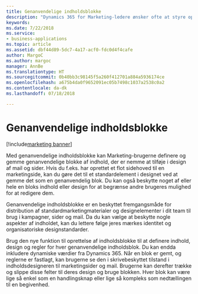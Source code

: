 ```yaml
---
title: Genanvendelige indholdsblokke
description: "Dynamics 365 for Marketing-ledere ønsker ofte at styre oprettelses- og redigeringsfunktionerne for marketingindhold i organisationen."
keywords: 
ms.date: 7/22/2018
ms.service:
- business-applications
ms.topic: article
ms.assetid: dbf44d89-5dc7-4a17-acf0-fdc0d4f4cafe
author: MargoC
ms.author: margoc
manager: AnnBe
ms.translationtype: HT
ms.sourcegitcommit: 0b40bb3c98145f5a260f412701a884a5936174ce
ms.openlocfilehash: a675b4da0f9652091ec05b7498c1037a2538c0a2
ms.contentlocale: da-dk
ms.lasthandoff: 07/18/2018

---
```


# <a name="reusable-content-blocks"></a>Genanvendelige indholdsblokke

[!include[marketing banner](../../includes/marketing.md)]



Med genanvendelige indholdsblokke kan Marketing-brugerne definere og gemme genanvendelige blokke af indhold, der er nemme at tilføje i design af mail og sider. Hvis du f.eks. har oprettet et flot sidehoved til en marketingside, kan du gøre det til et standardelement i designet ved at gemme det som en genanvendelig blok. Du kan også beskytte noget af eller hele en bloks indhold eller design for at begrænse andre brugeres mulighed for at redigere dem. 

Genanvendelige indholdsblokke er en beskyttet fremgangsmåde for distribution af standardmarketingmaterialer og designelementer i dit team til brug i kampagner, sider og mail. Da du kan vælge at beskytte nogle aspekter af indholdet, kan du lettere følge jeres mærkes identitet og organisatoriske designstandarder.

Brug den nye funktion til oprettelse af indholdsblokke til at definere indhold, design og regler for hver genanvendelige indholdsblok. Du kan endda inkludere dynamiske værdier fra Dynamics 365. Når en blok er gemt, og reglerne er fastlagt, kan brugerne se den i skrivebeskyttet tilstand i indholdsdesigneren til marketingsider og mail. Brugerne kan derefter trække og slippe disse felter til deres design og bruge blokken. Hver blok kan være lige så enkel som en handlingsknap eller lige så kompleks som nedtællingen til en begivenhed.  

<!--
### Who uses this feature
Marketers, marketing managers, and content designers
### Setup required
Administrators can easily set up and configure the feature in the app settings.
-->

